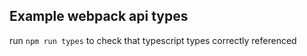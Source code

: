 ## Example webpack api types

run `npm run types` to check that typescript types correctly referenced
